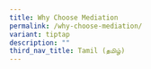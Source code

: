 ```yaml
---
title: Why Choose Mediation
permalink: /why-choose-mediation/
variant: tiptap
description: ""
third_nav_title: Tamil (தமிழ்)
---
```

